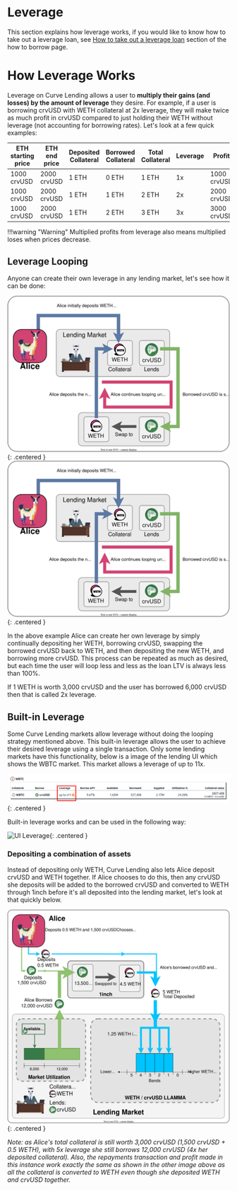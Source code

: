 <h1>Leverage</h1>

This section explains how leverage works, if you would like to know how to take out a leverage loan, see [How to take out a leverage loan](how-to-borrow.md#how-to-take-out-a-leverage-loan) section of the how to borrow page.

# **How Leverage Works**

Leverage on Curve Lending allows a user to **multiply their gains (and losses) by the amount of leverage** they desire. For example, if a user is borrowing crvUSD with WETH collateral at 2x leverage, they will make twice as much profit in crvUSD compared to just holding their WETH without leverage (not accounting for borrowing rates).  Let's look at a few quick examples:

| ETH starting price | ETH end price | Deposited Collateral | Borrowed Collateral | Total Collateral | Leverage | Profit | ETH Profit |
|---|---|---|---|---|---|---|---|
| 1000 crvUSD | 2000 crvUSD| 1 ETH | 0 ETH | 1 ETH | 1x | 1000 crvUSD | 0 |
| 1000 crvUSD| 2000 crvUSD| 1 ETH | 1 ETH | 2 ETH | 2x | 2000 crvUSD | 1 ETH |
| 1000 crvUSD| 2000 crvUSD| 1 ETH | 2 ETH | 3 ETH | 3x | 3000 crvUSD | 2 ETH |

!!!warning "Warning"
    Multiplied profits from leverage also means multiplied loses when prices decrease.

## **Leverage Looping**

Anyone can create their own leverage in any lending market, let's see how it can be done:

![Leverage Looping](./../images/lending/leverage_simple.svg#only-light){: .centered }
![Leverage Looping](./../images/lending/leverage_simple.svg#only-dark){: .centered }

In the above example Alice can create her own leverage by simply continually depositing her WETH, borrowing crvUSD, swapping the borrowed crvUSD back to WETH, and then depositing the new WETH, and borrowing more crvUSD.  This process can be repeated as much as desired, but each time the user will loop less and less as the loan LTV is always less than 100%.

If 1 WETH is worth 3,000 crvUSD and the user has borrowed 6,000 crvUSD then that is called 2x leverage.

## **Built-in Leverage**

Some Curve Lending markets allow leverage without doing the looping strategy mentioned above.  This built-in leverage allows the user to achieve their desired leverage using a single transaction.  Only some lending markets have this functionality, below is a image of the lending UI which shows the WBTC market.  This market allows a leverage of up to 11x.  

![UI Leverage](./../images/ui/leverage.png){: .centered }

Built-in leverage works and can be used in the following way:

![UI Leverage](./../images/lending/leverage.svg){: .centered }

### **Depositing a combination of assets**

Instead of depositing only WETH, Curve Lending also lets Alice deposit crvUSD and WETH together.  If Alice chooses to do this, then any crvUSD she deposits will be added to the borrowed crvUSD and converted to WETH through 1inch before it's all deposited into the lending market, let's look at that quickly below.

![Leverage with a combination of assets](./../images/lending/add_both_leverage.svg){: .centered }

*Note: as Alice's total collateral is still worth 3,000 crvUSD (1,500 crvUSD + 0.5 WETH), with 5x leverage she still borrows 12,000 crvUSD (4x her deposited collateral).  Also, the repayments transaction and profit made in this instance work exactly the same as shown in the other image above as all the collateral is converted to WETH even though she deposited WETH and crvUSD together.*
